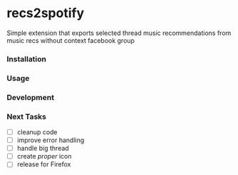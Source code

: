 # recs2spotify
Simple extension that exports selected thread music recommendations from music recs without context facebook group

### Installation

### Usage

### Development

### Next Tasks
* [ ] cleanup code
* [ ] improve error handling
* [ ] handle big thread
* [ ] create _proper_ icon
* [ ] release for Firefox
